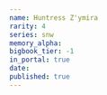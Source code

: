 ```yaml
---
name: Huntress Z'ymira
rarity: 4
series: snw
memory_alpha:
bigbook_tier: -1
in_portal: true
date:
published: true
---
```



